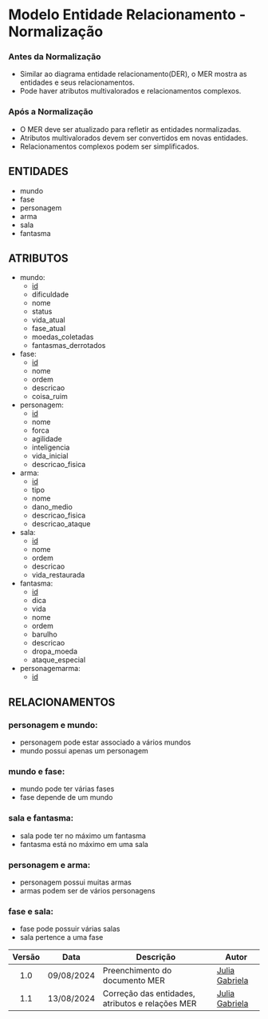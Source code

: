 # Modelo Entidade Relacionamento - Normalização
### Antes da Normalização
- Similar ao diagrama entidade relacionamento(DER), o MER mostra as entidades e seus relacionamentos.
- Pode haver atributos multivalorados e relacionamentos complexos.
### Após a Normalização
- O MER deve ser atualizado para refletir as entidades normalizadas.
- Atributos multivalorados devem ser convertidos em novas entidades.
- Relacionamentos complexos podem ser simplificados.

## ENTIDADES
- mundo
- fase
- personagem
- arma
- sala
- fantasma

## ATRIBUTOS
- mundo:
  - <ins>id</ins>
  - dificuldade
  - nome
  - status
  - vida_atual
  - fase_atual
  - moedas_coletadas
  - fantasmas_derrotados
- fase:
  - <ins>id</ins>
  - nome
  - ordem
  - descricao
  - coisa_ruim
- personagem:
  - <ins>id</ins>
  - nome
  - forca
  - agilidade
  - inteligencia
  - vida_inicial
  - descricao_fisica
- arma:
  - <ins>id</ins>
  - tipo
  - nome
  - dano_medio
  - descricao_fisica
  - descricao_ataque
- sala:
  - <ins>id</ins>
  - nome
  - ordem
  - descricao
  - vida_restaurada
- fantasma:
  - <ins>id</ins>
  - dica
  - vida
  - nome
  - ordem
  - barulho
  - descricao
  - dropa_moeda
  - ataque_especial
- personagemarma:
  - <ins>id</ins>

## RELACIONAMENTOS

### personagem e mundo:
- personagem pode estar associado a vários mundos
- mundo possui apenas um personagem

### mundo e fase:
- mundo pode ter várias fases
- fase depende de um mundo

### sala e fantasma:
- sala pode ter no máximo um fantasma
- fantasma está no máximo em uma sala

### personagem e arma:
- personagem possui muitas armas
- armas podem ser de vários personagens

### fase e sala:
- fase pode possuir várias salas
- sala pertence a uma fase

| Versão |    Data    | Descrição                                       | Autor                                                                                                         |
| :----: | :--------: | ------------------------------------------------| ------------------------------------------------------------------------------------------------------------- |
| 1.0    | 09/08/2024 | Preenchimento do documento MER                  | [Julia Gabriela](https://github.com/JuliaGabP)                                                                |
| 1.1    | 13/08/2024 | Correção das entidades, atributos e relações MER| [Julia Gabriela](https://github.com/JuliaGabP)                                                                |

